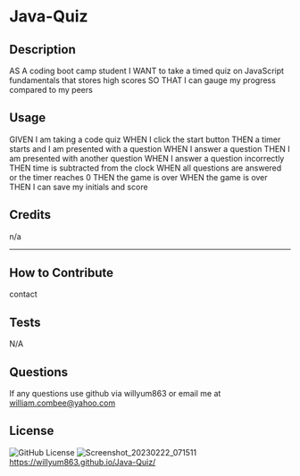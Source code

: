 # Java-Quiz

  

## Description
AS A coding boot camp student
I WANT to take a timed quiz on JavaScript fundamentals that stores high scores
SO THAT I can gauge my progress compared to my peers

## Usage
GIVEN I am taking a code quiz
WHEN I click the start button
THEN a timer starts and I am presented with a question
WHEN I answer a question
THEN I am presented with another question
WHEN I answer a question incorrectly
THEN time is subtracted from the clock
WHEN all questions are answered or the timer reaches 0
THEN the game is over
WHEN the game is over
THEN I can save my initials and score

## Credits
n/a

---


## How to Contribute
contact

## Tests
N/A

## Questions 
If any questions use github via willyum863 or email me at william.combee@yahoo.com

## License
![GitHub License](https://img.shields.io/badge/license-MIT-green.svg)
![Screenshot_20230222_071511](https://user-images.githubusercontent.com/109175376/220800811-b180cbe8-7d40-467a-b002-4053ed4b37c2.png)
https://willyum863.github.io/Java-Quiz/
